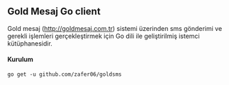 ## Gold Mesaj Go client

Gold mesaj (http://goldmesaj.com.tr) sistemi üzerinden sms gönderimi ve gerekli işlemleri gerçekleştirmek için Go dili ile geliştirilmiş istemci kütüphanesidir.

#### Kurulum
    go get -u github.com/zafer06/goldsms
